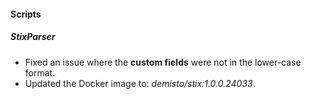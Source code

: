 
#### Scripts
##### StixParser
- Fixed an issue where the **custom fields** were not in the lower-case format.
- Updated the Docker image to: *demisto/stix:1.0.0.24033*.